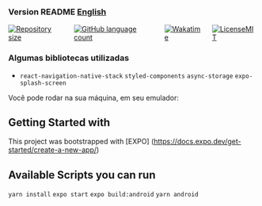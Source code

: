 ###  Version README [English](./README-en.md) 
<div style="display: flex; gap:1rem;">
<a href="#">
<img alt="Repository size" src="https://img.shields.io/github/repo-size/GusRot/barcode-pv">
</a>
<a href="#">
<img alt="GitHub language count" src="https://img.shields.io/github/languages/count/GusRot/barcode-pv?color=%2304D361">
</a>
<a href="#">
<img alt="Wakatime" src="https://wakatime.com/badge/user/04f1420e-9d57-410a-bdc7-d768fb237a52/project/8e151377-8357-43ec-a0d0-f2f9ab050a2a.svg">
</a>
<a href="https://github.com/git/git-scm.com/blob/main/MIT-LICENSE.txt" target="blank">
<img alt="LicenseMIT" src="https://badgen.net/github/license/micromatch/micromatch">
</a>
</div>

### Algumas bibliotecas utilizadas

- `react-navigation-native-stack` `styled-components` `async-storage` `expo-splash-screen`

Você pode rodar na sua máquina, em seu emulador:

## Getting Started with

This project was bootstrapped with [EXPO] (https://docs.expo.dev/get-started/create-a-new-app/)

## Available Scripts you can run

`yarn install` `expo start` `expo build:android` `yarn android`
